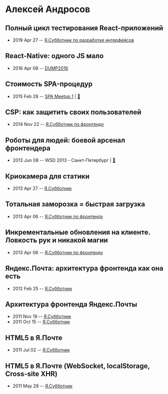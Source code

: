 # Алексей Андросов

## Полный цикл тестирования React-приложений
- 2019 Apr 27 -- [Я.Субботник по разработке интерфейсов](https://events.yandex.ru/lib/talks/7258/)    
## React-Native: одного JS мало
- 2016 Apr 08 -- [DUMP2016](https://www.youtube.com/watch?v=0E9tFi3ekyc)    
## Стоимость SPA-процедур
- 2015 Feb 28 -- [SPA Meetup 1](http://www.youtube.com/watch?v=ZunqN5oR_-w)  | [:notebook:](http://doochik.github.io/talk-moscow-spa-280215/)  
## CSP: как защитить своих пользователей
- 2014 Nov 22 -- [Я.Субботник по фронтенду](https://events.yandex.ru/lib/talks/2587/)    
## Роботы для людей: боевой арсенал фронтендера
- 2013 Jun 08 -- WSD 2013 - Санкт-Петербург  | [:notebook:](https://wsd.events/2013/06/08/pres/frontend-robots/)  
## Криокамера для статики
- 2013 Apr 27 -- [Я.Субботник](https://events.yandex.ru/lib/talks/837/)    
## Тотальная заморозка &#x3D; быстрая загрузка
- 2013 Apr 06 -- [Я.Субботник по фронтенду](https://events.yandex.ru/lib/talks/692/)    
## Инкрементальные обновления на клиенте. Ловкость рук и никакой магии
- 2013 Apr 06 -- [Я.Субботник по фронтенду](https://events.yandex.ru/lib/talks/774/)    
## Яндекс.Почта: архитектура фронтенда как она есть
- 2012 Feb 25 -- [Я.Субботник](https://events.yandex.ru/lib/talks/153/)    
## Архитектура фронтенда Яндекс.Почты
- 2011 Nov 19 -- [Я.Субботник](https://events.yandex.ru/lib/talks/186/)    
- 2011 Oct 15 -- [Я.Субботник](https://events.yandex.ru/lib/talks/200/)    
## HTML5 в Я.Почте
- 2011 Jul 02 -- [Я.Субботник](https://events.yandex.ru/lib/talks/220/)    
## HTML5 в Я.Почте (WebSocket, localStorage, Cross-site XHR)
- 2011 May 28 -- [Я.Субботник](https://events.yandex.ru/lib/talks/239/)    

